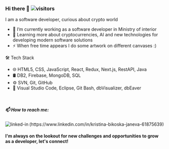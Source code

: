 ### Hi there 👋    ![visitors](https://visitor-badge.glitch.me/badge?page_id=bikoska&left_color=green&right_color=blue)

<!--
**Bikoska/Bikoska** is a ✨ _special_ ✨ repository because its `README.md` (this file) appears on your GitHub profile.

Here are some ideas to get you started:

- 🔭 I’m currently working on ...
- 🌱 I’m currently learning ...
- 👯 I’m looking to collaborate on ...
- 🤔 I’m looking for help with ...
- 💬 Ask me about ...
- 📫 How to reach me: ...
- 😄 Pronouns: ...
- ⚡ Fun fact: ...
-->


I am a software developer, curious about crypto world   
- 🔭 I’m currently working as a software developer in Ministry of interior
- 🌱 Learning more about cryptocurrencies, AI and new technologies for developing modern software solutions
- ⚡ When free time appears I do some artwork on different canvases :)

🛠  Tech Stack
- 🌐   HTML5, CSS, JavaScript, React, Redux, Next.js, RestAPI, Java
- 🛢    DB2, Firebase, MongoDB, SQL
- ⚙️   SVN, Git, GitHub
- 🔧   Visual Studio Code, Eclipse, Git Bash, dbVisualizer, dbEaver
 
<br>
<h5>📫 How to reach me:</h5>
<img align="left" alt="linked-in" src="https://img.shields.io/badge/linkedin-%230077B5.svg?&style=for-the-badge&logo=linkedin&logoColor=white" />(https://www.linkedin.com/in/kristina-bikoska-janeva-61875639)

<h4>I'm always on the lookout for new challenges and opportunities to grow as a developer, let's connect!</h4>


